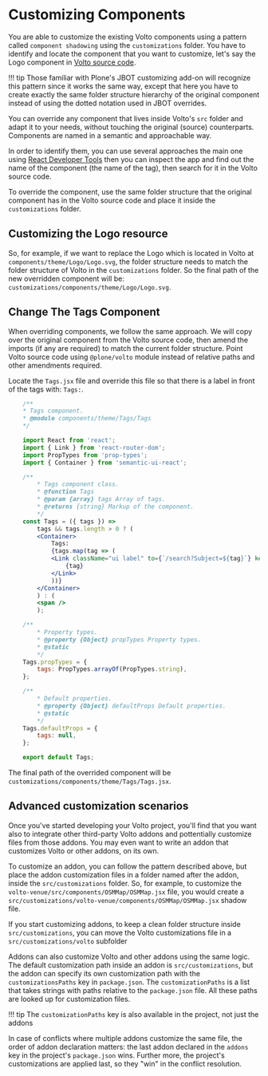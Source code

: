 # Customizing Components

You are able to customize the existing Volto components using a pattern called
`component shadowing` using the `customizations` folder. You have to identify and locate
the component that you want to customize, let's say the Logo component in [Volto source
code](https://github.com/plone/volto/tree/master/src).

!!! tip
    Those familiar with Plone's JBOT customizing add-on will recognize this pattern
    since it works the same way, except that here you have to create exactly the same
    folder structure hierarchy of the original component instead of using the dotted
    notation used in JBOT overrides.

You can override any component that lives inside Volto's `src` folder and
adapt it to your needs, without touching the original (source) counterparts.
Components are named in a semantic and approachable way.

In order to identify them, you can use several approaches the main one using
[React Developer
Tools](https://chrome.google.com/webstore/detail/react-developer-tools/fmkadmapgofadopljbjfkapdkoienihi?hl=en)
then you can inspect the app and find out the name of the component (the name
of the tag), then search for it in the Volto source code.

To override the component, use the same folder structure that
the original component has in the Volto source code and place it inside the
`customizations` folder.

## Customizing the Logo resource

So, for example, if we want to replace the Logo which is located in
Volto at `components/theme/Logo/Logo.svg`, the folder structure needs
to match the folder structure of Volto in the `customizations` folder.
So the final path of the new overridden component will
be: `customizations/components/theme/Logo/Logo.svg`.

## Change The Tags Component

When overriding components, we follow the same approach. We will
copy over the original component from the Volto source code, then amend the
imports (if any are required) to match the current folder structure. Point Volto
source code using `@plone/volto` module instead of relative paths and other
amendments required.

Locate the `Tags.jsx` file and override this file so that there is a label in front of the tags with: `Tags:`.

```jsx hl_lines="20"
    /**
    * Tags component.
    * @module components/theme/Tags/Tags
    */

    import React from 'react';
    import { Link } from 'react-router-dom';
    import PropTypes from 'prop-types';
    import { Container } from 'semantic-ui-react';

    /**
        * Tags component class.
        * @function Tags
        * @param {array} tags Array of tags.
        * @returns {string} Markup of the component.
        */
    const Tags = ({ tags }) =>
        tags && tags.length > 0 ? (
        <Container>
            Tags:
            {tags.map(tag => (
            <Link className="ui label" to={`/search?Subject=${tag}`} key={tag}>
                {tag}
            </Link>
            ))}
        </Container>
        ) : (
        <span />
        );

    /**
        * Property types.
        * @property {Object} propTypes Property types.
        * @static
        */
    Tags.propTypes = {
        tags: PropTypes.arrayOf(PropTypes.string),
    };

    /**
        * Default properties.
        * @property {Object} defaultProps Default properties.
        * @static
        */
    Tags.defaultProps = {
        tags: null,
    };

    export default Tags;
```

The final path of the overrided component will be
`customizations/components/theme/Tags/Tags.jsx`.

## Advanced customization scenarios

Once you've started developing your Volto project, you'll find that you want
also to integrate other third-party Volto addons and pottentially customize
files from those addons. You may even want to write an addon that customizes
Volto or other addons, on its own.

To customize an addon, you can follow the pattern described above, but place
the addon customization files in a folder named after the addon, inside the
`src/customizations` folder. So, for example, to customize the
`volto-venue/src/components/OSMMap/OSMMap.jsx` file, you would create
a `src/customizations/volto-venue/components/OSMMap/OSMMap.jsx` shadow file.

If you start customizing addons, to keep a clean folder structure inside
`src/customizations`, you can move the Volto customizations file in
a `src/customizations/volto` subfolder

Addons can also customize Volto and other addons using the same logic. The
default customization path inside an addon is `src/customizations`, but the
addon can specify its own customization path with the `customizationsPaths` key
in `package.json`. The `customizationPaths` is a list that takes strings with
paths relative to the `package.json` file. All these paths are looked up for
customization files.

!!! tip
  The `customizationPaths` key is also available in the project, not just the
  addons

In case of conflicts where multiple addons customize the same file, the order
of addon declaration matters: the last addon declared in the `addons` key in
the project's `package.json` wins. Further more, the project's customizations
are applied last, so they "win" in the conflict resolution.
